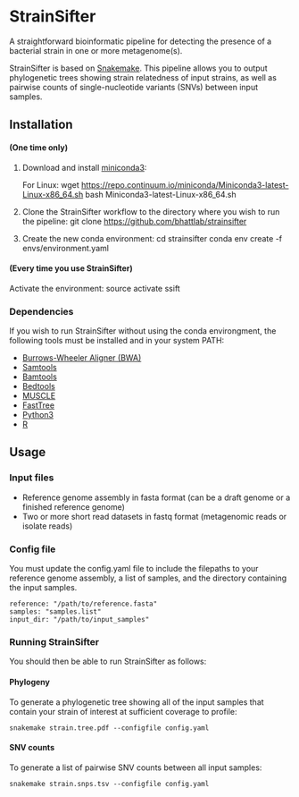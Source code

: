 # StrainSifter

A straightforward bioinformatic pipeline for detecting the presence of a bacterial strain in one or more metagenome(s).

StrainSifter is based on [Snakemake](https://snakemake.readthedocs.io/en/stable/). This pipeline allows you to output phylogenetic trees showing strain relatedness of input strains, as well as pairwise counts of single-nucleotide variants (SNVs) between input samples.

## Installation

#### (One time only)
1. Download and install [miniconda3](https://conda.io/miniconda.html):

    For Linux:
        wget https://repo.continuum.io/miniconda/Miniconda3-latest-Linux-x86_64.sh
        bash Miniconda3-latest-Linux-x86_64.sh

2. Clone the StrainSifter workflow to the directory where you wish to run the pipeline:
        git clone https://github.com/bhattlab/strainsifter

3. Create the new conda environment:
        cd strainsifter
        conda env create -f envs/environment.yaml

#### (Every time you use StrainSifter)
Activate the environment:
    source activate ssift
    
### Dependencies

If you wish to run StrainSifter without using the conda environgment, the following tools must be installed and in your system PATH:
* [Burrows-Wheeler Aligner (BWA)](http://bio-bwa.sourceforge.net)
* [Samtools](http://www.htslib.org)
* [Bamtools](https://github.com/pezmaster31/bamtools)
* [Bedtools](http://bedtools.readthedocs.io/en/latest/)
* [MUSCLE](https://www.drive5.com/muscle/)
* [FastTree](http://www.microbesonline.org/fasttree/)
* [Python3](https://www.python.org/downloads/)
* [R](https://www.r-project.org)

## Usage

### Input files

* Reference genome assembly in fasta format (can be a draft genome or a finished reference genome)
* Two or more short read datasets in fastq format (metagenomic reads or isolate reads)

### Config file

You must update the config.yaml file to include the filepaths to your reference genome assembly, a list of samples, and the directory containing the input samples.

    reference: "/path/to/reference.fasta"
    samples: "samples.list"
    input_dir: "/path/to/input_samples"

### Running StrainSifter

You should then be able to run StrainSifter as follows:

#### Phylogeny

To generate a phylogenetic tree showing all of the input samples that contain your strain of interest at sufficient coverage to profile:

    snakemake strain.tree.pdf --configfile config.yaml

#### SNV counts

To generate a list of pairwise SNV counts between all input samples:

    snakemake strain.snps.tsv --configfile config.yaml
